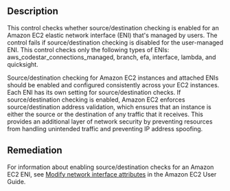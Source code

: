 ## Description

This control checks whether source/destination checking is enabled for an Amazon EC2 elastic network interface (ENI) that's managed by users. The control fails if source/destination checking is disabled for the user-managed ENI. This control checks only the following types of ENIs: aws_codestar_connections_managed, branch, efa, interface, lambda, and quicksight.

Source/destination checking for Amazon EC2 instances and attached ENIs should be enabled and configured consistently across your EC2 instances. Each ENI has its own setting for source/destination checks. If source/destination checking is enabled, Amazon EC2 enforces source/destination address validation, which ensures that an instance is either the source or the destination of any traffic that it receives. This provides an additional layer of network security by preventing resources from handling unintended traffic and preventing IP address spoofing.

## Remediation

For information about enabling source/destination checks for an Amazon EC2 ENI, see [Modify network interface attributes](https://docs.aws.amazon.com/AWSEC2/latest/UserGuide/modify-network-interface-attributes.html#modify-source-dest-check) in the Amazon EC2 User Guide.